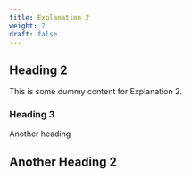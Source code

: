 ```yaml
---
title: Explanation 2
weight: 2
draft: false
---
```


## Heading 2

This is some dummy content for Explanation 2.

### Heading 3

Another heading

## Another Heading 2

